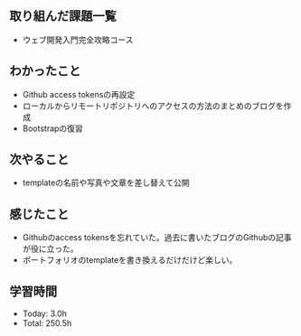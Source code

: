 ## 取り組んだ課題一覧
- ウェブ開発入門完全攻略コース
## わかったこと
- Github access tokensの再設定
- ローカルからリモートリポジトリへのアクセスの方法のまとめのブログを作成
- Bootstrapの復習
## 次やること
- templateの名前や写真や文章を差し替えて公開
## 感じたこと
- Githubのaccess tokensを忘れていた。過去に書いたブログのGithubの記事が役に立った。
- ポートフォリオのtemplateを書き換えるだけだけど楽しい。
## 学習時間
- Today: 3.0h
- Total: 250.5h
